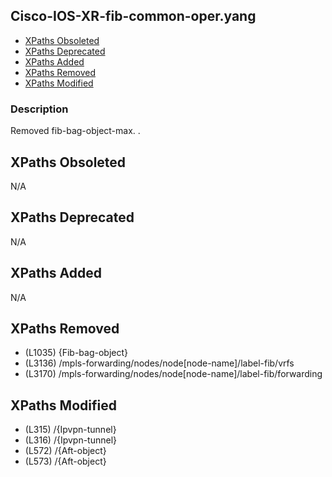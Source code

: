 ## Cisco-IOS-XR-fib-common-oper.yang

- [XPaths Obsoleted](#xpaths-obsoleted)
- [XPaths Deprecated](#xpaths-deprecated)
- [XPaths Added](#xpaths-added)
- [XPaths Removed](#xpaths-removed)
- [XPaths Modified](#xpaths-modified)

### Description

 Removed fib-bag-object-max. .

## XPaths Obsoleted

N/A

## XPaths Deprecated

N/A

## XPaths Added

N/A

## XPaths Removed

- (L1035)	{Fib-bag-object}
- (L3136)	/mpls-forwarding/nodes/node[node-name]/label-fib/vrfs
- (L3170)	/mpls-forwarding/nodes/node[node-name]/label-fib/forwarding

## XPaths Modified

- (L315)	/{Ipvpn-tunnel}
- (L316)	/{Ipvpn-tunnel}
- (L572)	/{Aft-object}
- (L573)	/{Aft-object}

